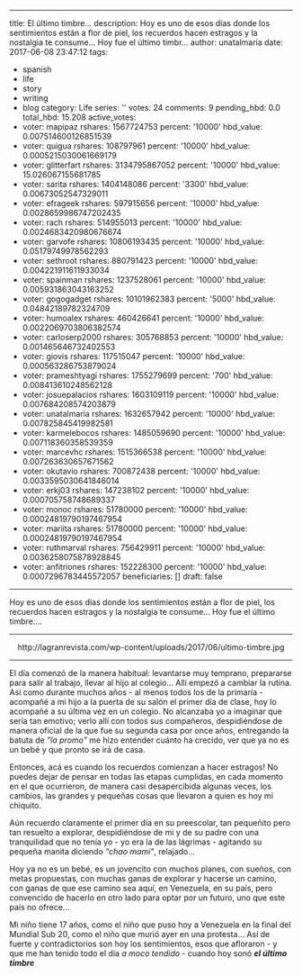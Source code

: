
---
title: El último timbre...
description: Hoy es uno de esos días donde los sentimientos están a flor de piel,
  los recuerdos hacen estragos y la nostalgia te consume... Hoy fue el último timbr...
author: unatalmaria
date: 2017-06-08 23:47:12
tags:
- spanish
- life
- story
- writing
- blog
category: Life
series: ''
votes: 24
comments: 9
pending_hbd: 0.0
total_hbd: 15.208
active_votes:
- voter: mapipaz
  rshares: 1567724753
  percent: '10000'
  hbd_value: 0.007514600126851539
- voter: quigua
  rshares: 108797961
  percent: '10000'
  hbd_value: 0.0005215030061669179
- voter: glitterfart
  rshares: 3134795867052
  percent: '10000'
  hbd_value: 15.026067155681785
- voter: sarita
  rshares: 1404148086
  percent: '3300'
  hbd_value: 0.00673052547329011
- voter: efrageek
  rshares: 597915656
  percent: '10000'
  hbd_value: 0.0028659986747202435
- voter: rach
  rshares: 514955013
  percent: '10000'
  hbd_value: 0.0024683420980676674
- voter: garvofe
  rshares: 10806193435
  percent: '10000'
  hbd_value: 0.05179749978562293
- voter: sethroot
  rshares: 880791423
  percent: '10000'
  hbd_value: 0.004221911611933034
- voter: spainman
  rshares: 1237528061
  percent: '10000'
  hbd_value: 0.005931863043163252
- voter: gogogadget
  rshares: 10101962383
  percent: '5000'
  hbd_value: 0.04842189782324709
- voter: humoalex
  rshares: 460426641
  percent: '10000'
  hbd_value: 0.0022069703806382574
- voter: carloserp2000
  rshares: 305768853
  percent: '10000'
  hbd_value: 0.001465646732402553
- voter: giovis
  rshares: 117515047
  percent: '10000'
  hbd_value: 0.000563286753879024
- voter: prameshtyagi
  rshares: 1755279699
  percent: '700'
  hbd_value: 0.008413610248562128
- voter: josuepalacios
  rshares: 1603109119
  percent: '10000'
  hbd_value: 0.007684208574203879
- voter: unatalmaria
  rshares: 1632657942
  percent: '10000'
  hbd_value: 0.007825845419982581
- voter: karmelebocos
  rshares: 1485059690
  percent: '10000'
  hbd_value: 0.007118360358539359
- voter: marcevhc
  rshares: 1515366538
  percent: '10000'
  hbd_value: 0.007263630657671562
- voter: okutavio
  rshares: 700872438
  percent: '10000'
  hbd_value: 0.0033595030641846014
- voter: erkj03
  rshares: 147238102
  percent: '10000'
  hbd_value: 0.000705758748689337
- voter: monoc
  rshares: 51780000
  percent: '10000'
  hbd_value: 0.00024819790197467954
- voter: mariita
  rshares: 51780000
  percent: '10000'
  hbd_value: 0.00024819790197467954
- voter: ruthmarval
  rshares: 756429911
  percent: '10000'
  hbd_value: 0.0036258075878928845
- voter: anfitriones
  rshares: 152228300
  percent: '10000'
  hbd_value: 0.0007296783445572057
beneficiaries: []
draft: false
---

Hoy es uno de esos días donde los sentimientos están a flor de piel, los recuerdos hacen estragos y la nostalgia te consume... Hoy fue el último timbre....

<hr>

<center>http://lagranrevista.com/wp-content/uploads/2017/06/ultimo-timbre.jpg</center>

<hr>


El día comenzó de la manera habitual: levantarse muy temprano, prepararse para salir al trabajo, llevar al hijo al colegio... Allí empezó a cambiar la rutina. Así como durante muchos años - al menos todos los de la primaria - acompañé a mi hijo a la puerta de su salón el primer día de clase, hoy lo acompañé a su última vez en un colegio. No alcanzaba yo a imaginar que sería tan emotivo; verlo allí con todos sus compañeros, despidiéndose de manera oficial de la que fue su segunda casa por once años, entregando la batuta de *"la promo"* me hizo entender cuánto ha crecido, ver que ya no es un bebé y que pronto se irá de casa.

Entonces, acá es cuando los recuerdos comienzan a hacer estragos! No puedes dejar de pensar en todas las etapas cumplidas, en cada momento en el que ocurrieron, de manera casi desapercibida algunas veces, los cambios, las grandes y pequeñas cosas que llevaron a quien es hoy mi chiquito. 

Aún recuerdo claramente el primer día en su preescolar, tan pequeñito pero tan resuelto a explorar, despidiéndose de mi y de su padre con una tranquilidad que no tenía yo - yo era la de las lágrimas -  agitando su pequeña manita diciendo *"chao mami"*, relajado...

Hoy ya no es un bebé, es un jovencito con muchos planes, con sueños, con metas propuestas, con muchas ganas de explorar y hacerse un camino, con ganas de que ese camino sea aquí, en Venezuela, en su país, pero convencido de hacerlo en otro lado para optar por un futuro, uno que este país no ofrece... 

Mi niño tiene 17 años, como el niño que puso hoy a Venezuela en la final del Mundial Sub 20, como el niño que murió ayer en una protesta... Así de fuerte y contradictorios son hoy los sentimientos, esos que afloraron - y que me han tenido todo el día *a moco tendido* - cuando hoy sonó  ***el último timbre*** 